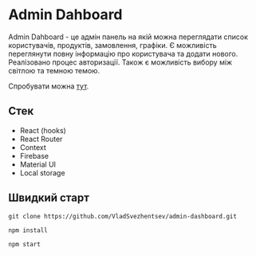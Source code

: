 # Admin Dahboard
Admin Dahboard - це адмін панель на якій можна переглядати список користувачів, продуктів, замовлення, графіки. Є можливість переглянути повну інформацію про користувача та додати нового. Реалізовано процес авторизації. Також є можливість вибору між світлою та темною темою.

Спробувати можна [тут](https://v-admindashboard.netlify.app).

## Стек
- React (hooks)
- React Router
- Context
- Firebase
- Material UI
- Local storage

## Швидкий старт
```git clone https://github.com/VladSvezhentsev/admin-dashboard.git```

```npm install```

```npm start```
